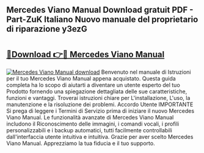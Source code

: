 ## Mercedes Viano Manual Download gratuit PDF - Part-ZuK Italiano Nuovo manuale del proprietario di riparazione y3ezG

# <h2><a href="http://dfgvs8v.blite.top/?on=Mercedes+Viano+Manual">🔗Download 👉🔴 Mercedes Viano Manual</a></h2>

[![Mercedes Viano Manual download](https://i.imgur.com/lujVjoI.png)](http://dfgvs8v.blite.top/?on=Mercedes+Viano+Manual)
Benvenuto nel manuale di Istruzioni per il tuo Mercedes Viano Manual appena acquistato. Questa guida completa ha lo scopo di aiutarti a diventare un utente esperto del tuo Prodotto fornendo una spiegazione dettagliata delle sue caratteristiche, funzioni e vantaggi. Troverai istruzioni chiare per L'installazione, L'uso, la manutenzione e la risoluzione dei problemi. Accordo Utente IMPORTANTE Si prega di leggere i Termini di Servizio prima di iniziare il nuovo Mercedes Viano Manual. Le funzionalità avanzate di Mercedes Viano Manual includono il Riconoscimento delle immagini, i comandi vocali, i profili personalizzabili e i backup automatici, tutti facilmente controllabili dall'interfaccia utente intuitiva e intuitiva. Grazie per aver scelto Mercedes Viano Manual. Apprezziamo la tua fiducia e il tuo supporto.
